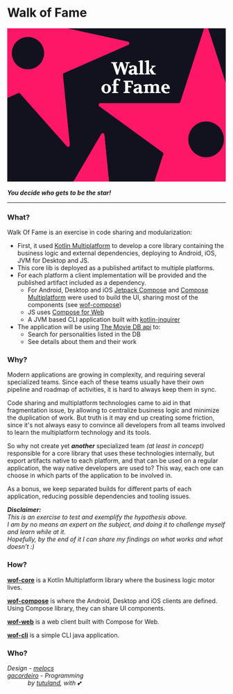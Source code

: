 # Walk of Fame

![Walk of Fame logo](.github/wof-01.jpg)

***You decide who gets to be the star!***

---

### What?

Walk Of Fame is an exercise in code sharing and modularization:

- First, it used [Kotlin Multiplatform](https://kotlinlang.org/docs/multiplatform.html) to develop a core library
  containing the business logic and external dependencies, deploying to Android, iOS, JVM for Desktop and JS.
- This core lib is deployed as a published artifact to multiple platforms.
- For each platform a client implementation will be provided and the published artifact included as a dependency.
    - For Android, Desktop and iOS [Jetpack Compose](https://developer.android.com/jetpack/compose) and
      [Compose Multiplatform](https://www.jetbrains.com/lp/compose-multiplatform/) were used to build the UI,
      sharing most of the components (see [wof-compose](/wof-compose))
    - JS uses [Compose for Web](https://github.com/JetBrains/compose-jb/tree/master/tutorials/Web)
    - A JVM based CLI application built with [kotlin-inquirer](https://github.com/kotlin-inquirer/kotlin-inquirer)
- The application will be using [The Movie DB api](https://www.themoviedb.org/about) to:
    - Search for personalities listed in the DB
    - See details about them and their work

### Why?

Modern applications are growing in complexity, and requiring several specialized teams. Since each of these teams
usually have their own pipeline and roadmap of activities, it is hard to always keep them in sync.

Code sharing and multiplatform technologies came to aid in that fragmentation issue, by allowing to centralize business
logic and minimize the duplication of work. But truth is it may end up creating some friction, since it's not always
easy to convince all developers from all teams involved to learn the multiplatform technology and its tools.

So why not create yet ***another*** specialized team *(at least in concept)* responsible for a core library that uses
these technologies internally, but export artifacts native to each platform, and that can be used on a regular
application, the way native developers are used to? This way, each one can choose in which parts of the application to
be involved in.

As a bonus, we keep separated builds for different parts of each application, reducing possible dependencies and tooling
issues.

***Disclaimer:***
<br>*This is an exercise to test and exemplify the hypothesis above.*
<br>*I am by no means an expert on the subject, and doing it to challenge myself and learn while at it.*
<br>*Hopefully, by the end of it I can share my findings on what works and what doesn't :)*

### How?

**[wof-core](/wof-core)** is a Kotlin Multiplatform library where the business logic motor lives.

**[wof-compose](/wof-compose)** is where the Android, Desktop and iOS clients are defined. Using Compose library,
they can share UI components.

**[wof-web](/wof-web)** is a web client built with Compose for Web.

**[wof-cli](/wof-cli)** is a simple CLI java application.

### Who?

*Design - [melocs](https://github.com/melocs)*
<br>*[gacordeiro](https://github.com/gacordeiro) - Programming*
<br>&nbsp;&nbsp;&nbsp;&nbsp;&nbsp;&nbsp;&nbsp;&nbsp;&nbsp;&nbsp;&nbsp;
*by [tutuland](https://github.com/tutuland), with 💕*
